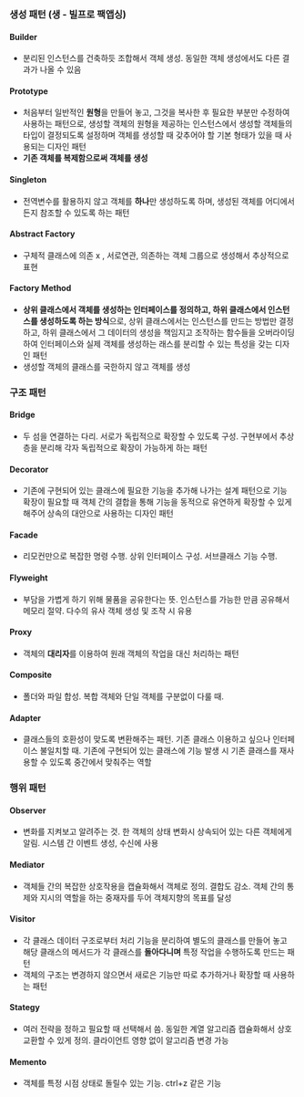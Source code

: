 ### 생성 패턴 (생 - 빌프로 팩앱싱)
#### Builder
- 분리된 인스턴스를 건축하듯 조합해서 객체 생성. 동일한 객체 생성에서도 다른 결과가 나올 수 있음
#### Prototype
- 처음부터 일반적인 **원형**을 만들어 놓고, 그것을 복사한 후 필요한 부분만 수정하여 사용하는 패턴으로, 생성할 객체의 원형을 제공하는 인스턴스에서 생성할 객체들의 타입이 결정되도록 설정하며 객체를 생성할 때 갖추어야 할 기본 형태가 있을 때 사용되는 디자인 패턴
- **기존 객체를 복제함으로써 객체를 생성**
#### Singleton
- 전역변수를 활용하지 않고 객체를 **하나**만 생성하도록 하며, 생성된 객체를 어디에서든지 참조할 수 있도록 하는 패턴
#### Abstract Factory
- 구체적 클래스에 의존 x , 서로연관, 의존하는 객체 그룹으로 생성해서 추상적으로 표현
#### Factory Method
- **상위 클래스에서 객체를 생성하는 인터페이스를 정의하고, 하위 클래스에서 인스턴스를 생성하도록 하는 방식**으로, 상위 클래스에서는 인스턴스를 만드는 방법만 결정하고, 하위 클래스에서 그 데이터의 생성을 책임지고 조작하는 함수들을 오버라이딩하여 인터페이스와 실제 객체를 생성하는 래스를 분리할 수 있는 특성을 갖는 디자인 패턴
- 생성할 객체의 클래스를 국한하지 않고 객체를 생성
### 구조 패턴
#### Bridge
- 두 섬을 연결하는 다리. 서로가 독립적으로 확장할 수 있도록 구성. 구현부에서 추상층을 분리해 각자 독립적으로 확장이 가능하게 하는 패턴
#### Decorator
- 기존에 구현되어 있는 클래스에 필요한 기능을 추가해 나가는 설계 패턴으로 기능 확장이 필요할 때 객체 간의 결합을 통해 기능을 동적으로 유연하게 확장할 수 있게 해주어 상속의 대안으로 사용하는 디자인 패턴
#### Facade
- 리모컨만으로 복잡한 명령 수행. 상위 인터페이스 구성. 서브클래스 기능 수행.
#### Flyweight
- 부담을 가볍게 하기 위해 물품을 공유한다는 뜻. 인스턴스를 가능한 만큼 공유해서 메모리 절약. 다수의 유사 객체 생성 및 조작 시 유용
#### Proxy
- 객체의 **대리자**를 이용하여 원래 객체의 작업을 대신 처리하는 패턴
#### Composite
- 폴더와 파일 합성. 복합 객체와 단일 객체를 구분없이 다룰 때.
#### Adapter
- 클래스들의 호환성이 맞도록 변환해주는 패턴. 기존 클래스 이용하고 싶으나 인터페이스 불일치할 때. 기존에 구현되어 있는 클래스에 기능 발생 시 기존 클래스를 재사용할 수 있도록 중간에서 맞춰주는 역할
### 행위 패턴
#### Observer
- 변화를 지켜보고 알려주는 것. 한 객체의 상태 변화시 상속되어 있는 다른 객체에게 알림. 시스템 간 이벤트 생성, 수신에  사용
#### Mediator
- 객체들 간의 복잡한 상호작용을 캡슐화해서 객체로 정의. 결합도 감소. 객체 간의 통제와 지시의 역할을 하는 중재자를 두어 객체지향의 목표를 달성
#### Visitor
- 각 클래스 데이터 구조로부터 처리 기능을 분리하여 별도의 클래스를 만들어 놓고 해당 클래스의 메서드가 각 클래스를 **돌아다니며** 특정 작업을 수행하도록 만드는 패턴
- 객체의 구조는 변경하지 않으면서 새로은 기능만 따로 추가하거나 확장할 때 사용하는 패턴
#### Stategy
- 여러 전략을 정하고 필요할 때 선택해서 씀. 동일한 계열 알고리즘 캡슐화해서 상호 교환할 수 있게 정의. 클라이언트 영향 없이 알고리즘 변경 가능
#### Memento
- 객체를 특정 시점 상태로 돌릴수 있는 기능. ctrl+z 같은 기능


